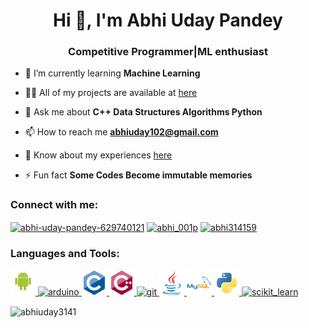 <h1 align="center">Hi 👋, I'm Abhi Uday Pandey</h1>
<h3 align="center">Competitive Programmer|ML enthusiast</h3>

- 🌱 I’m currently learning **Machine Learning**

- 👨‍💻 All of my projects are available at <a href = "https://github.com/abhiuday3141">here</a>
- 💬 Ask me about **C++ Data Structures Algorithms Python**

- 📫 How to reach me **abhiuday102@gmail.com**

- 📄 Know about my experiences <a href = "https://drive.google.com/file/d/1koeBAwPFmXdM1sXVksHd5MR0tbVEjFVQ/view?usp=sharing"> here </a>
- ⚡ Fun fact **Some Codes Become immutable memories**

<h3 align="left">Connect with me:</h3>
<p align="left">
<a href="https://linkedin.com/in/abhi-uday-pandey-629740121" target="blank"><img align="center" src="https://raw.githubusercontent.com/rahuldkjain/github-profile-readme-generator/master/src/images/icons/Social/linked-in-alt.svg" alt="abhi-uday-pandey-629740121" height="30" width="40" /></a>
<a href="https://instagram.com/abhi_001p" target="blank"><img align="center" src="https://raw.githubusercontent.com/rahuldkjain/github-profile-readme-generator/master/src/images/icons/Social/instagram.svg" alt="abhi_001p" height="30" width="40" /></a>
<a href="https://www.codechef.com/users/abhi314159" target="blank"><img align="center" src="https://cdn.jsdelivr.net/npm/simple-icons@3.1.0/icons/codechef.svg" alt="abhi314159" height="30" width="40" /></a>
</p>

<h3 align="left">Languages and Tools:</h3>
<p align="left"> <a href="https://developer.android.com" target="_blank"> <img src="https://raw.githubusercontent.com/devicons/devicon/master/icons/android/android-original-wordmark.svg" alt="android" width="40" height="40"/> </a> <a href="https://www.arduino.cc/" target="_blank"> <img src="https://cdn.worldvectorlogo.com/logos/arduino-1.svg" alt="arduino" width="40" height="40"/> </a> <a href="https://www.cprogramming.com/" target="_blank"> <img src="https://raw.githubusercontent.com/devicons/devicon/master/icons/c/c-original.svg" alt="c" width="40" height="40"/> </a> <a href="https://www.w3schools.com/cpp/" target="_blank"> <img src="https://raw.githubusercontent.com/devicons/devicon/master/icons/cplusplus/cplusplus-original.svg" alt="cplusplus" width="40" height="40"/> </a> <a href="https://git-scm.com/" target="_blank"> <img src="https://www.vectorlogo.zone/logos/git-scm/git-scm-icon.svg" alt="git" width="40" height="40"/> </a> <a href="https://www.java.com" target="_blank"> <img src="https://raw.githubusercontent.com/devicons/devicon/master/icons/java/java-original.svg" alt="java" width="40" height="40"/> </a> <a href="https://www.mysql.com/" target="_blank"> <img src="https://raw.githubusercontent.com/devicons/devicon/master/icons/mysql/mysql-original-wordmark.svg" alt="mysql" width="40" height="40"/> </a> <a href="https://www.python.org" target="_blank"> <img src="https://raw.githubusercontent.com/devicons/devicon/master/icons/python/python-original.svg" alt="python" width="40" height="40"/> </a> <a href="https://scikit-learn.org/" target="_blank"> <img src="https://upload.wikimedia.org/wikipedia/commons/0/05/Scikit_learn_logo_small.svg" alt="scikit_learn" width="40" height="40"/> </a> </p>

<p><img align="center" src="https://github-readme-stats.vercel.app/api/top-langs?username=abhiuday3141&show_icons=true&locale=en&layout=compact" alt="abhiuday3141" /></p>
